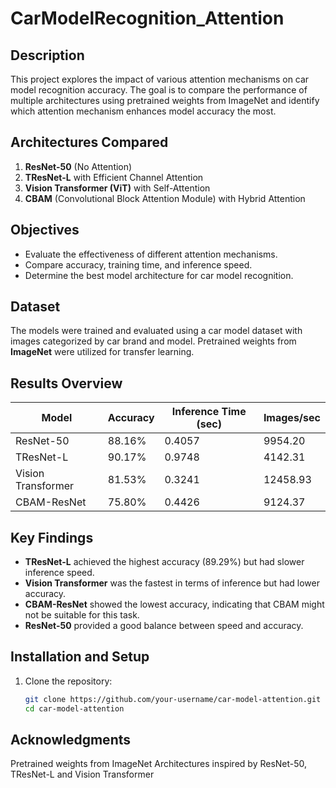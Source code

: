 # CarModelRecognition_Attention

## Description
This project explores the impact of various attention mechanisms on car model recognition accuracy. The goal is to compare the performance of multiple architectures using pretrained weights from ImageNet and identify which attention mechanism enhances model accuracy the most.

## Architectures Compared
1. **ResNet-50** (No Attention)
2. **TResNet-L** with Efficient Channel Attention
3. **Vision Transformer (ViT)** with Self-Attention
4. **CBAM** (Convolutional Block Attention Module) with Hybrid Attention

## Objectives
- Evaluate the effectiveness of different attention mechanisms.
- Compare accuracy, training time, and inference speed.
- Determine the best model architecture for car model recognition.

## Dataset
The models were trained and evaluated using a car model dataset with images categorized by car brand and model. Pretrained weights from **ImageNet** were utilized for transfer learning.

## Results Overview
| Model               | Accuracy | Inference Time (sec) | Images/sec |
|---------------------|----------|----------------------|------------|
| ResNet-50           | 88.16%   | 0.4057               | 9954.20    |
| TResNet-L           | 90.17%   | 0.9748               | 4142.31    |
| Vision Transformer  | 81.53%   | 0.3241               | 12458.93   |
| CBAM-ResNet         | 75.80%   | 0.4426               | 9124.37    |

## Key Findings
- **TResNet-L** achieved the highest accuracy (89.29%) but had slower inference speed.
- **Vision Transformer** was the fastest in terms of inference but had lower accuracy.
- **CBAM-ResNet** showed the lowest accuracy, indicating that CBAM might not be suitable for this task.
- **ResNet-50** provided a good balance between speed and accuracy.

## Installation and Setup
1. Clone the repository:
   ```bash
   git clone https://github.com/your-username/car-model-attention.git
   cd car-model-attention
   
## Acknowledgments
Pretrained weights from ImageNet
Architectures inspired by ResNet-50, TResNet-L and Vision Transformer

